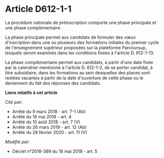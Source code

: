 # Article D612-1-1

La procédure nationale de préinscription comporte une phase principale et une phase complémentaire.

La phase principale permet aux candidats de formuler des vœux d'inscription dans une ou plusieurs des formations initiales du
premier cycle de l'enseignement supérieur proposées sur la plateforme Parcoursup, lesquels seront examinés dans les
conditions fixées à l'article D. 612-1-13.

La phase complémentaire permet aux candidats, à partir d'une date fixée par le calendrier mentionné à l'article D. 612-1-2,
de se porter candidat, à titre subsidiaire, dans les formations au sein desquelles des places sont restées vacantes à partir
de la date d'ouverture de cette phase ou le deviennent du fait des réponses des candidats.

**Liens relatifs à cet article**

_Cité par_:

  - Arrêté du 9 mars 2018 - art. 7-1 (Ab)
  - Arrêté du 18 mai 2018 - art. 4
  - Arrêté du 10 août 2018 - art. 7 (V)
  - Arrêté du 26 mars 2019 - art. 12 (Ab)
  - Arrêté du 28 février 2020 - art. 11 (V)

_Modifié par_:

  - Décret n°2018-369 du 18 mai 2018 - art. 5
